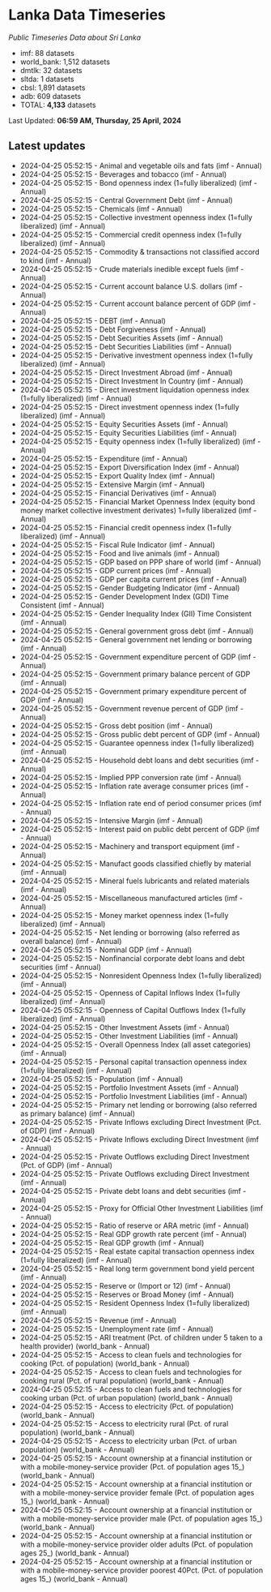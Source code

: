 # Lanka Data Timeseries
*Public Timeseries Data about Sri Lanka*

* imf: 88 datasets
* world_bank: 1,512 datasets
* dmtlk: 32 datasets
* sltda: 1 datasets
* cbsl: 1,891 datasets
* adb: 609 datasets
* TOTAL: **4,133** datasets

Last Updated: **06:59 AM, Thursday, 25 April, 2024**

## Latest updates

* 2024-04-25 05:52:15 - Animal and vegetable oils and fats (imf - Annual)
* 2024-04-25 05:52:15 - Beverages and tobacco (imf - Annual)
* 2024-04-25 05:52:15 - Bond openness index (1=fully liberalized) (imf - Annual)
* 2024-04-25 05:52:15 - Central Government Debt (imf - Annual)
* 2024-04-25 05:52:15 - Chemicals (imf - Annual)
* 2024-04-25 05:52:15 - Collective investment openness index (1=fully liberalized) (imf - Annual)
* 2024-04-25 05:52:15 - Commercial credit openness index (1=fully liberalized) (imf - Annual)
* 2024-04-25 05:52:15 - Commodity & transactions not classified accord to kind (imf - Annual)
* 2024-04-25 05:52:15 - Crude materials inedible except fuels (imf - Annual)
* 2024-04-25 05:52:15 - Current account balance U.S. dollars (imf - Annual)
* 2024-04-25 05:52:15 - Current account balance percent of GDP (imf - Annual)
* 2024-04-25 05:52:15 - DEBT (imf - Annual)
* 2024-04-25 05:52:15 - Debt Forgiveness (imf - Annual)
* 2024-04-25 05:52:15 - Debt Securities Assets (imf - Annual)
* 2024-04-25 05:52:15 - Debt Securities Liabilities (imf - Annual)
* 2024-04-25 05:52:15 - Derivative investment openness index (1=fully liberalized) (imf - Annual)
* 2024-04-25 05:52:15 - Direct Investment Abroad (imf - Annual)
* 2024-04-25 05:52:15 - Direct Investment In Country (imf - Annual)
* 2024-04-25 05:52:15 - Direct investment liquidation openness index (1=fully liberalized) (imf - Annual)
* 2024-04-25 05:52:15 - Direct investment openness index (1=fully liberalized) (imf - Annual)
* 2024-04-25 05:52:15 - Equity Securities Assets (imf - Annual)
* 2024-04-25 05:52:15 - Equity Securities Liabilities (imf - Annual)
* 2024-04-25 05:52:15 - Equity openness index (1=fully liberalized) (imf - Annual)
* 2024-04-25 05:52:15 - Expenditure (imf - Annual)
* 2024-04-25 05:52:15 - Export Diversification Index (imf - Annual)
* 2024-04-25 05:52:15 - Export Quality Index (imf - Annual)
* 2024-04-25 05:52:15 - Extensive Margin (imf - Annual)
* 2024-04-25 05:52:15 - Financial Derivatives (imf - Annual)
* 2024-04-25 05:52:15 - Financial Market Openness Index (equity bond money market collective investment derivates) 1=fully liberalized (imf - Annual)
* 2024-04-25 05:52:15 - Financial credit openness index (1=fully liberalized) (imf - Annual)
* 2024-04-25 05:52:15 - Fiscal Rule Indicator (imf - Annual)
* 2024-04-25 05:52:15 - Food and live animals (imf - Annual)
* 2024-04-25 05:52:15 - GDP based on PPP share of world (imf - Annual)
* 2024-04-25 05:52:15 - GDP current prices (imf - Annual)
* 2024-04-25 05:52:15 - GDP per capita current prices (imf - Annual)
* 2024-04-25 05:52:15 - Gender Budgeting Indicator (imf - Annual)
* 2024-04-25 05:52:15 - Gender Development Index (GDI) Time Consistent (imf - Annual)
* 2024-04-25 05:52:15 - Gender Inequality Index (GII) Time Consistent (imf - Annual)
* 2024-04-25 05:52:15 - General government gross debt (imf - Annual)
* 2024-04-25 05:52:15 - General government net lending or borrowing (imf - Annual)
* 2024-04-25 05:52:15 - Government expenditure percent of GDP (imf - Annual)
* 2024-04-25 05:52:15 - Government primary balance percent of GDP (imf - Annual)
* 2024-04-25 05:52:15 - Government primary expenditure percent of GDP (imf - Annual)
* 2024-04-25 05:52:15 - Government revenue percent of GDP (imf - Annual)
* 2024-04-25 05:52:15 - Gross debt position (imf - Annual)
* 2024-04-25 05:52:15 - Gross public debt percent of GDP (imf - Annual)
* 2024-04-25 05:52:15 - Guarantee openness index (1=fully liberalized) (imf - Annual)
* 2024-04-25 05:52:15 - Household debt loans and debt securities (imf - Annual)
* 2024-04-25 05:52:15 - Implied PPP conversion rate (imf - Annual)
* 2024-04-25 05:52:15 - Inflation rate average consumer prices (imf - Annual)
* 2024-04-25 05:52:15 - Inflation rate end of period consumer prices (imf - Annual)
* 2024-04-25 05:52:15 - Intensive Margin (imf - Annual)
* 2024-04-25 05:52:15 - Interest paid on public debt percent of GDP (imf - Annual)
* 2024-04-25 05:52:15 - Machinery and transport equipment (imf - Annual)
* 2024-04-25 05:52:15 - Manufact goods classified chiefly by material (imf - Annual)
* 2024-04-25 05:52:15 - Mineral fuels lubricants and related materials (imf - Annual)
* 2024-04-25 05:52:15 - Miscellaneous manufactured articles (imf - Annual)
* 2024-04-25 05:52:15 - Money market openness index (1=fully liberalized) (imf - Annual)
* 2024-04-25 05:52:15 - Net lending or borrowing (also referred as overall balance) (imf - Annual)
* 2024-04-25 05:52:15 - Nominal GDP (imf - Annual)
* 2024-04-25 05:52:15 - Nonfinancial corporate debt loans and debt securities (imf - Annual)
* 2024-04-25 05:52:15 - Nonresident Openness Index (1=fully liberalized) (imf - Annual)
* 2024-04-25 05:52:15 - Openness of Capital Inflows Index (1=fully liberalized) (imf - Annual)
* 2024-04-25 05:52:15 - Openness of Capital Outflows Index (1=fully liberalized) (imf - Annual)
* 2024-04-25 05:52:15 - Other Investment Assets (imf - Annual)
* 2024-04-25 05:52:15 - Other Investment Liabilities (imf - Annual)
* 2024-04-25 05:52:15 - Overall Openness Index (all asset categories) (imf - Annual)
* 2024-04-25 05:52:15 - Personal capital transaction openness index (1=fully liberalized) (imf - Annual)
* 2024-04-25 05:52:15 - Population (imf - Annual)
* 2024-04-25 05:52:15 - Portfolio Investment Assets (imf - Annual)
* 2024-04-25 05:52:15 - Portfolio Investment Liabilities (imf - Annual)
* 2024-04-25 05:52:15 - Primary net lending or borrowing (also referred as primary balance) (imf - Annual)
* 2024-04-25 05:52:15 - Private Inflows excluding Direct Investment (Pct. of GDP) (imf - Annual)
* 2024-04-25 05:52:15 - Private Inflows excluding Direct Investment (imf - Annual)
* 2024-04-25 05:52:15 - Private Outflows excluding Direct Investment (Pct. of GDP) (imf - Annual)
* 2024-04-25 05:52:15 - Private Outflows excluding Direct Investment (imf - Annual)
* 2024-04-25 05:52:15 - Private debt loans and debt securities (imf - Annual)
* 2024-04-25 05:52:15 - Proxy for Official Other Investment Liabilities (imf - Annual)
* 2024-04-25 05:52:15 - Ratio of reserve or ARA metric (imf - Annual)
* 2024-04-25 05:52:15 - Real GDP growth rate percent (imf - Annual)
* 2024-04-25 05:52:15 - Real GDP growth (imf - Annual)
* 2024-04-25 05:52:15 - Real estate capital transaction openness index (1=fully liberalized) (imf - Annual)
* 2024-04-25 05:52:15 - Real long term government bond yield percent (imf - Annual)
* 2024-04-25 05:52:15 - Reserve or (Import or 12) (imf - Annual)
* 2024-04-25 05:52:15 - Reserves or Broad Money (imf - Annual)
* 2024-04-25 05:52:15 - Resident Openness Index (1=fully liberalized) (imf - Annual)
* 2024-04-25 05:52:15 - Revenue (imf - Annual)
* 2024-04-25 05:52:15 - Unemployment rate (imf - Annual)
* 2024-04-25 05:52:15 - ARI treatment (Pct. of children under 5 taken to a health provider) (world_bank - Annual)
* 2024-04-25 05:52:15 - Access to clean fuels and technologies for cooking (Pct. of population) (world_bank - Annual)
* 2024-04-25 05:52:15 - Access to clean fuels and technologies for cooking rural (Pct. of rural population) (world_bank - Annual)
* 2024-04-25 05:52:15 - Access to clean fuels and technologies for cooking urban (Pct. of urban population) (world_bank - Annual)
* 2024-04-25 05:52:15 - Access to electricity (Pct. of population) (world_bank - Annual)
* 2024-04-25 05:52:15 - Access to electricity rural (Pct. of rural population) (world_bank - Annual)
* 2024-04-25 05:52:15 - Access to electricity urban (Pct. of urban population) (world_bank - Annual)
* 2024-04-25 05:52:15 - Account ownership at a financial institution or with a mobile-money-service provider (Pct. of population ages 15_) (world_bank - Annual)
* 2024-04-25 05:52:15 - Account ownership at a financial institution or with a mobile-money-service provider female (Pct. of population ages 15_) (world_bank - Annual)
* 2024-04-25 05:52:15 - Account ownership at a financial institution or with a mobile-money-service provider male (Pct. of population ages 15_) (world_bank - Annual)
* 2024-04-25 05:52:15 - Account ownership at a financial institution or with a mobile-money-service provider older adults (Pct. of population ages 25_) (world_bank - Annual)
* 2024-04-25 05:52:15 - Account ownership at a financial institution or with a mobile-money-service provider poorest 40Pct. (Pct. of population ages 15_) (world_bank - Annual)